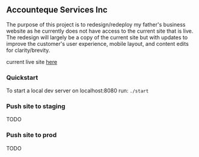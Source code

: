 ## Accounteque Services Inc

The purpose of this project is to redesign/redeploy my father's business website as he currently does not have access to the current site that is live. The redesign will largely be a copy of the current site but with updates to improve the customer's user experience, mobile layout, and content edits for clarity/brevity.

current live site [here](https://actq.com/)

### Quickstart

To start a local dev server on localhost:8080 run: `./start`


### Push site to staging 

TODO


### Push site to prod

TODO